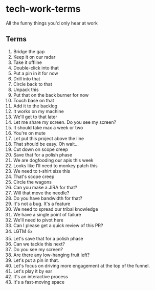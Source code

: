 # tech-work-terms
All the funny things you'd only hear at work

## Terms
1. Bridge the gap
2. Keep it on our radar
3. Take it offline
4. Double-click into that
5. Put a pin in it for now
6. Drill into that
7. Circle back to that
8. Unpack this
9. Put that on the back burner for now
10. Touch base on that
11. Add it to the backlog
12. It works on my machine
13. We'll get to that later
14. Let me share my screen. Do you see my screen?
15. It should take max a week or two
16. You're on mute
17. Let put this project above the line
18. That should be easy. Oh wait...
19. Cut down on scope creep
20. Save that for a polish phase
21. We are dogfooding our apis this week
22. Looks like I’ll need to monkey patch this
23. We need to t-shirt size this
24. That's scope creep
25. Circle the wagons
26. Can you make a JIRA for that?
27. Will that move the needle?
28. Do you have bandwidth for that?
29. It's not a bug. It's a feature
30. We need to spread our tribal knowledge
31. We have a single point of failure
32. We'll need to pivot here
33. Can I please get a quick review of this PR?
34. LGTM 👍
35. Let's save that for a polish phase
36. Can we tackle this next?
37. Do you see my screen?
38. Are there any low-hanging fruit left?
39. Let's put a pin in that.
40. Let's focus on driving more engagement at the top of the funnel.
41. Let's play it by ear
42. It's an interactive process
43. It's a fast-moving space
